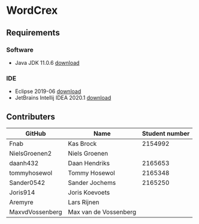 # WordCrex

## Requirements

### Software

- Java JDK 11.0.6 [download](https://www.oracle.com/java/technologies/javase-jdk11-downloads.html)

### IDE

- Eclipse 2019-06 [download](https://www.eclipse.org/downloads/packages/release/2019-06/r)
- JetBrains Intellij IDEA 2020.1 [download](https://www.jetbrains.com/idea/)

## Contributers

| GitHub          | Name                  | Student number |
|-----------------|-----------------------|----------------|
| Fnab            | Kas Brock             | 2154992        |
| NielsGroenen2   | Niels Groenen         |                |
| daanh432        | Daan Hendriks         | 2165653        |
| tommyhosewol    | Tommy Hosewol         | 2165348        |
| Sander0542      | Sander Jochems        | 2165250        |
| Joris914        | Joris Koevoets        |                |
| Aremyre         | Lars Rijnen           |                |
| MaxvdVossenberg | Max van de Vossenberg |                |
